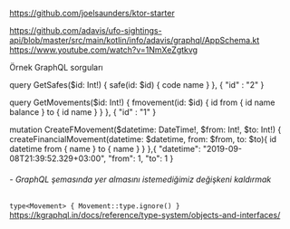 https://github.com/joelsaunders/ktor-starter

https://github.com/adavis/ufo-sightings-api/blob/master/src/main/kotlin/info/adavis/graphql/AppSchema.kt
https://www.youtube.com/watch?v=1NmXeZgtkvg

Örnek GraphQL sorguları

query GetSafes($id: Int!) {
  safe(id: $id) {
    code
    name
  }
},
{
  "id" : "2"
}

query GetMovements($id: Int!) {
  fmovement(id: $id) {
    id
    from {
      id
      name
      balance
    }
    to {
      id
      name
    }
  }
},
 {
   "id" : "1"
 }

mutation CreateFMovement($datetime: DateTime!, $from: Int!, $to: Int!) {
  createFinancialMovement(datetime: $datetime, from: $from, to: $to){
    id
    datetime
    from {
      name
    }
    to {
      name
    }
  }
},{
    "datetime": "2019-09-08T21:39:52.329+03:00",
    "from": 1,
    "to": 1
  }
  
###### - GraphQL şemasında yer almasını istemediğimiz değişkeni kaldırmak
`
    type<Movement> {
        Movement::type.ignore()
    }
`
https://kgraphql.in/docs/reference/type-system/objects-and-interfaces/
